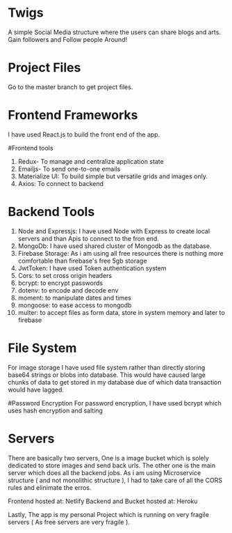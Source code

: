 # Twigs

A simple Social Media structure where the users can share blogs and arts. Gain followers and Follow people Around! 


# Project Files 

Go to the master branch to get project files.

# Frontend Frameworks

I have used React.js to build the front end of the app.

#Frontend tools
 1. Redux- To manage and centralize application state
 2. Emailjs- To send one-to-one emails
 3. Materialize UI: To build simple but versatile grids and images only.
 4. Axios: To connect to backend

# Backend Tools
1. Node and Expressjs: I have used Node with Express to create local servers and than Apis to connect to the fron end.
2. MongoDb:  I have used shared cluster of Mongodb as the database.
3. Firebase Storage: As i am using all free resources there is nothing more comfortable than firebase's free 5gb storage 
4. JwtToken: I have used Token authentication system
5. Cors: to set cross origin headers
6. bcrypt: to encrypt passwords
7. dotenv: to encode and decode env
8. moment: to manipulate dates and times
9. mongoose: to ease access to mongodb
10. multer: to accept files as form data, store in system memory and later to firebase

# File System
For image storage I have used file system rather than directly storing base64 strings or blobs into database. This would have caused large chunks of data to get stored in my database due of which data transaction would have lagged.

#Password Encryption
For password encryption, I have used bcrypt which uses hash encryption and salting

# Servers

There are basically two servers, 
One is a image bucket which is solely dedicated to store images  and send back urls.
The other one is the main server which does all the backend jobs.
As i am using Microservice structure ( and not monolithic structure ), I had to take care of all the CORS rules and elinimate the erros. 

Frontend hosted at: Netlify
Backend and Bucket hosted at: Heroku

Lastly, The app is my personal Project which is running on very fragile servers ( As free servers are very fragile ). 
